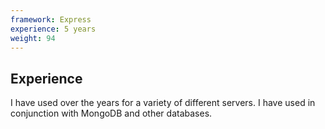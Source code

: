```yaml
---
framework: Express
experience: 5 years
weight: 94
---
```


## Experience
I have used over the years for a variety of different servers. I have used in conjunction with MongoDB and other databases. 